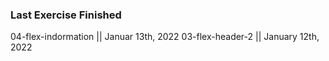 ### Last Exercise Finished
04-flex-indormation || Januar 13th, 2022
03-flex-header-2 || January 12th, 2022
